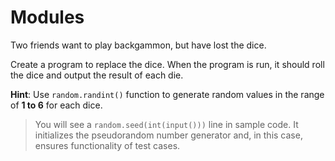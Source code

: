 # Modules

Two friends want to play backgammon, but have lost the dice.

Create a program to replace the dice. When the program is run, it should roll the dice and output the result of each die.

**Hint**: Use `random.randint()` function to generate random values in the range of **1 to 6** for each dice.

>You will see a `random.seed(int(input()))` line in sample code. It initializes the pseudorandom number generator and, in this case, ensures functionality of test cases.